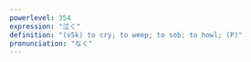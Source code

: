 ```yaml
---
powerlevel: 354
expression: "泣く"
definition: "(v5k) to cry; to weep; to sob; to howl; (P)"
pronunciation: "なく"
---
```

